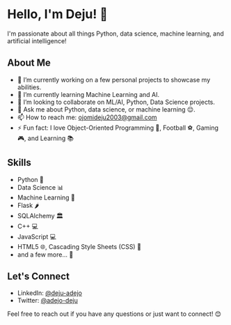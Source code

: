 # Hello, I'm Deju! 👋

I'm passionate about all things Python, data science, machine learning, and artificial intelligence!

## About Me

- 🔭 I’m currently working on a few personal projects to showcase my abilities.
- 🌱 I’m currently learning Machine Learning and AI.
- 👯 I’m looking to collaborate on ML/AI, Python, Data Science projects.
- 💬 Ask me about Python, data science, or machine learning 😌.
- 📫 How to reach me: ojomideju2003@gmail.com 
- ⚡ Fun fact: I love Object-Oriented Programming 🤫, Football ⚽, Gaming 🎮, and Learning 📚

## Skills

- Python 🐍
- Data Science 📊
- Machine Learning 🤖
- Flask 🌶️
- SQLAlchemy 🏛️
- C++ 💻
- JavaScript 💻
- HTML5 🌐, Cascading Style Sheets (CSS) 🎨
- and a few more... 🚀


## Let's Connect

- LinkedIn: [@deju-adejo](https://www.linkedin.com/in/deju-adejo)
- Twitter: [@adejo-deju](https://x.com/adejo_deju)

Feel free to reach out if you have any questions or just want to connect! 😊
